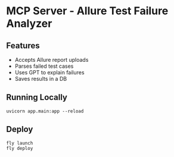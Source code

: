 # MCP Server - Allure Test Failure Analyzer

## Features
- Accepts Allure report uploads
- Parses failed test cases
- Uses GPT to explain failures
- Saves results in a DB

## Running Locally
```
uvicorn app.main:app --reload
```

## Deploy
```
fly launch
fly deploy
```
